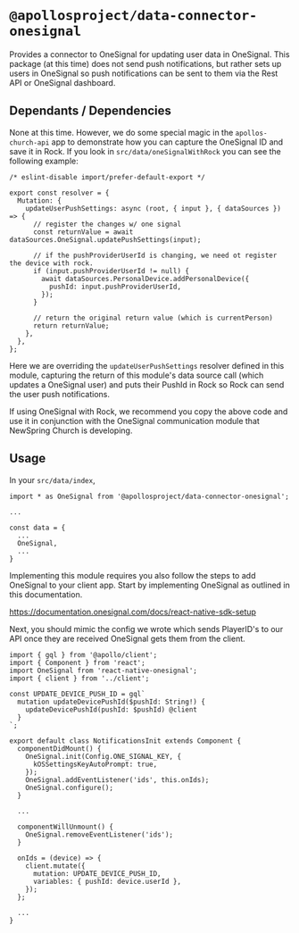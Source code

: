 # `@apollosproject/data-connector-onesignal`

Provides a connector to OneSignal for updating user data in OneSignal. This package (at this time) does not send push notifications, but rather sets up users in OneSignal so push notifications can be sent to them via the Rest API or OneSignal dashboard.


## Dependants / Dependencies

None at this time. However, we do some special magic in the `apollos-church-api` app to demonstrate how you can capture the OneSignal ID and save it in Rock. If you look in `src/data/oneSignalWithRock` you can see the following example:

```
/* eslint-disable import/prefer-default-export */

export const resolver = {
  Mutation: {
    updateUserPushSettings: async (root, { input }, { dataSources }) => {
      // register the changes w/ one signal
      const returnValue = await dataSources.OneSignal.updatePushSettings(input);

      // if the pushProviderUserId is changing, we need ot register the device with rock.
      if (input.pushProviderUserId != null) {
        await dataSources.PersonalDevice.addPersonalDevice({
          pushId: input.pushProviderUserId,
        });
      }

      // return the original return value (which is currentPerson)
      return returnValue;
    },
  },
};

```

Here we are overriding the `updateUserPushSettings` resolver defined in this module, capturing the return of this module's data source call (which updates a OneSignal user) and puts their PushId in Rock so Rock can send the user push notifications.

If using OneSignal with Rock, we recommend you copy the above code and use it in conjunction with the OneSignal communication module that NewSpring Church is developing.

## Usage

In your `src/data/index`,

```
import * as OneSignal from '@apollosproject/data-connector-onesignal';

...

const data = {
  ...
  OneSignal,
  ...
}
```

Implementing this module requires you also follow the steps to add OneSignal to your client app. Start by implementing OneSignal as outlined in this documentation.

https://documentation.onesignal.com/docs/react-native-sdk-setup

Next, you should mimic the config we wrote which sends PlayerID's to our API once they are received OneSignal gets them from the client.

```
import { gql } from '@apollo/client';
import { Component } from 'react';
import OneSignal from 'react-native-onesignal';
import { client } from '../client';

const UPDATE_DEVICE_PUSH_ID = gql`
  mutation updateDevicePushId($pushId: String!) {
    updateDevicePushId(pushId: $pushId) @client
  }
`;

export default class NotificationsInit extends Component {
  componentDidMount() {
    OneSignal.init(Config.ONE_SIGNAL_KEY, {
      kOSSettingsKeyAutoPrompt: true,
    });
    OneSignal.addEventListener('ids', this.onIds);
    OneSignal.configure();
  }

  ...

  componentWillUnmount() {
    OneSignal.removeEventListener('ids');
  }

  onIds = (device) => {
    client.mutate({
      mutation: UPDATE_DEVICE_PUSH_ID,
      variables: { pushId: device.userId },
    });
  };

  ...
}
```
